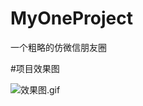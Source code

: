 # MyOneProject

一个粗略的仿微信朋友圈


#项目效果图

![效果图.gif](https://github.com/magicZY/MyOneProject/tree/master/CirCleOfFriend/效果图.gif)
